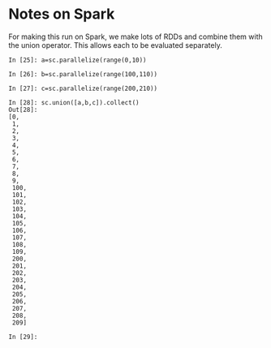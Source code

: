 Notes on Spark
==============

For making this run on Spark, we make lots of RDDs and combine them with the union operator.
This allows each to be evaluated separately.
```
In [25]: a=sc.parallelize(range(0,10))

In [26]: b=sc.parallelize(range(100,110))

In [27]: c=sc.parallelize(range(200,210))

In [28]: sc.union([a,b,c]).collect()
Out[28]:
[0,
 1,
 2,
 3,
 4,
 5,
 6,
 7,
 8,
 9,
 100,
 101,
 102,
 103,
 104,
 105,
 106,
 107,
 108,
 109,
 200,
 201,
 202,
 203,
 204,
 205,
 206,
 207,
 208,
 209]

In [29]:
```
